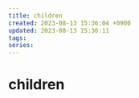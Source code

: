 ```yaml
---
title: children
created: 2023-08-13 15:36:04 +0900
updated: 2023-08-13 15:36:11
tags: 
series: 
---
```


# children

